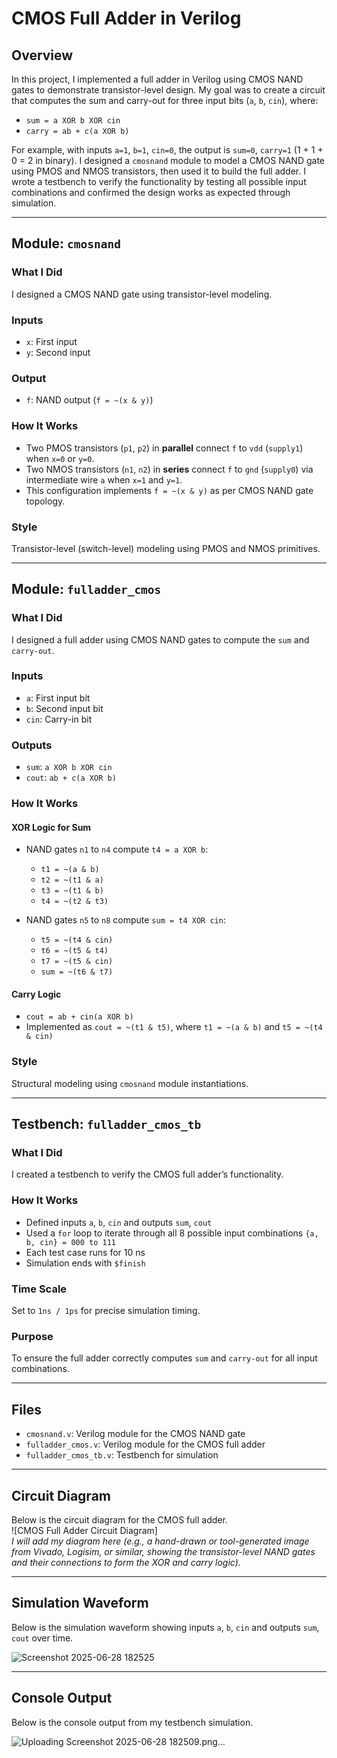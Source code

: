 # CMOS Full Adder in Verilog

## Overview

In this project, I implemented a full adder in Verilog using CMOS NAND gates to demonstrate transistor-level design. My goal was to create a circuit that computes the sum and carry-out for three input bits (`a`, `b`, `cin`), where:

- `sum = a XOR b XOR cin`
- `carry = ab + c(a XOR b)`

For example, with inputs `a=1`, `b=1`, `cin=0`, the output is `sum=0`, `carry=1` (1 + 1 + 0 = 2 in binary). I designed a `cmosnand` module to model a CMOS NAND gate using PMOS and NMOS transistors, then used it to build the full adder. I wrote a testbench to verify the functionality by testing all possible input combinations and confirmed the design works as expected through simulation.

---

## Module: `cmosnand`

### What I Did

I designed a CMOS NAND gate using transistor-level modeling.

### Inputs

- `x`: First input  
- `y`: Second input  

### Output

- `f`: NAND output (`f = ~(x & y)`)

### How It Works

- Two PMOS transistors (`p1`, `p2`) in **parallel** connect `f` to `vdd` (`supply1`) when `x=0` or `y=0`.
- Two NMOS transistors (`n1`, `n2`) in **series** connect `f` to `gnd` (`supply0`) via intermediate wire `a` when `x=1` and `y=1`.
- This configuration implements `f = ~(x & y)` as per CMOS NAND gate topology.

### Style

Transistor-level (switch-level) modeling using PMOS and NMOS primitives.

---

## Module: `fulladder_cmos`

### What I Did

I designed a full adder using CMOS NAND gates to compute the `sum` and `carry-out`.

### Inputs

- `a`: First input bit  
- `b`: Second input bit  
- `cin`: Carry-in bit  

### Outputs

- `sum`: `a XOR b XOR cin`  
- `cout`: `ab + c(a XOR b)`

### How It Works

#### XOR Logic for Sum

- NAND gates `n1` to `n4` compute `t4 = a XOR b`:  
  - `t1 = ~(a & b)`  
  - `t2 = ~(t1 & a)`  
  - `t3 = ~(t1 & b)`  
  - `t4 = ~(t2 & t3)`  

- NAND gates `n5` to `n8` compute `sum = t4 XOR cin`:  
  - `t5 = ~(t4 & cin)`  
  - `t6 = ~(t5 & t4)`  
  - `t7 = ~(t5 & cin)`  
  - `sum = ~(t6 & t7)`  

#### Carry Logic

- `cout = ab + cin(a XOR b)`  
- Implemented as `cout = ~(t1 & t5)`, where `t1 = ~(a & b)` and `t5 = ~(t4 & cin)`

### Style

Structural modeling using `cmosnand` module instantiations.

---

## Testbench: `fulladder_cmos_tb`

### What I Did

I created a testbench to verify the CMOS full adder’s functionality.

### How It Works

- Defined inputs `a`, `b`, `cin` and outputs `sum`, `cout`
- Used a `for` loop to iterate through all 8 possible input combinations `{a, b, cin} = 000 to 111`
- Each test case runs for 10 ns
- Simulation ends with `$finish`

### Time Scale

Set to `1ns / 1ps` for precise simulation timing.

### Purpose

To ensure the full adder correctly computes `sum` and `carry-out` for all input combinations.

---

## Files

- `cmosnand.v`: Verilog module for the CMOS NAND gate  
- `fulladder_cmos.v`: Verilog module for the CMOS full adder  
- `fulladder_cmos_tb.v`: Testbench for simulation

---

## Circuit Diagram

Below is the circuit diagram for the CMOS full adder.  
![CMOS Full Adder Circuit Diagram]  
*I will add my diagram here (e.g., a hand-drawn or tool-generated image from Vivado, Logisim, or similar, showing the transistor-level NAND gates and their connections to form the XOR and carry logic).*

---

## Simulation Waveform

Below is the simulation waveform showing inputs `a`, `b`, `cin` and outputs `sum`, `cout` over time.  

![Screenshot 2025-06-28 182525](https://github.com/user-attachments/assets/ad2cac29-5cb1-4627-bf91-0e179d6c182a)


---

## Console Output

Below is the console output from my testbench simulation.  

![Uploading Screenshot 2025-06-28 182509.png…]()
